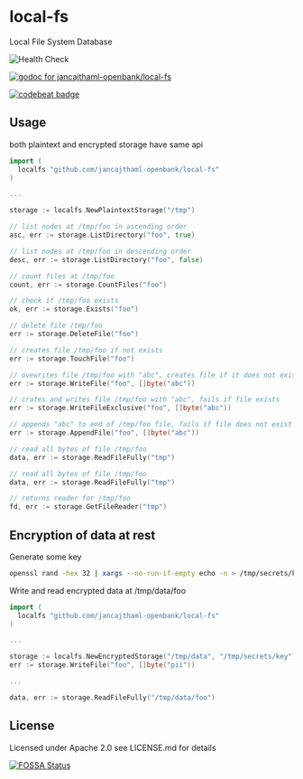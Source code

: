 # local-fs

Local File System Database

![Health Check](https://github.com/jancajthaml-openbank/local-fs/workflows/Health%20Check/badge.svg)

[![godoc for jancajthaml-openbank/local-fs](https://godoc.org/github.com/nathany/looper?status.svg)](https://godoc.org/github.com/jancajthaml-openbank/local-fs)

[![codebeat badge](https://codebeat.co/badges/73fea9e9-0dcf-4628-885e-c47bc99be5df)](https://codebeat.co/projects/github-com-jancajthaml-openbank-local-fs-master)

## Usage

both plaintext and encrypted storage have same api

```go
import (
  localfs "github.com/jancajthaml-openbank/local-fs"
)

...

storage := localfs.NewPlaintextStorage("/tmp")

// list nodes at /tmp/foo in ascending order
asc, err := storage.ListDirectory("foo", true)

// list nodes at /tmp/foo in descending order
desc, err := storage.ListDirectory("foo", false)

// count files at /tmp/foo
count, err := storage.CountFiles("foo")

// check if /tmp/foo exists
ok, err := storage.Exists("foo")

// delete file /tmp/foo
err := storage.DeleteFile("foo")

// creates file /tmp/foo if not exists
err := storage.TouchFile("foo")

// ovewrites file /tmp/foo with "abc", creates file if it does not exist
err := storage.WriteFile("foo", []byte("abc"))

// crates and writes file /tmp/foo with "abc", fails if file exists
err := storage.WriteFileExclusive("foo", []byte("abc"))

// appends "abc" to end of /tmp/foo file, fails if file does not exist
err := storage.AppendFile("foo", []byte("abc"))

// read all bytes of file /tmp/foo
data, err := storage.ReadFileFully("tmp")

// read all bytes of file /tmp/foo
data, err := storage.ReadFileFully("tmp")

// returns reader for /tmp/foo
fd, err := storage.GetFileReader("tmp")
```

## Encryption of data at rest

Generate some key

```bash
openssl rand -hex 32 | xargs --no-run-if-empty echo -n > /tmp/secrets/key
```

Write and read encrypted data at /tmp/data/foo

```go
import (
  localfs "github.com/jancajthaml-openbank/local-fs"
)

...

storage := localfs.NewEncryptedStorage("/tmp/data", "/tmp/secrets/key")
err := storage.WriteFile("foo", []byte("pii"))

...

data, err := storage.ReadFileFully("/tmp/data/foo")
```

## License

Licensed under Apache 2.0 see LICENSE.md for details

[![FOSSA Status](https://app.fossa.com/api/projects/git%2Bgithub.com%2Fjancajthaml-openbank%2Flocal-fs.svg?type=large)](https://app.fossa.com/projects/git%2Bgithub.com%2Fjancajthaml-openbank%2Flocal-fs?ref=badge_large)
